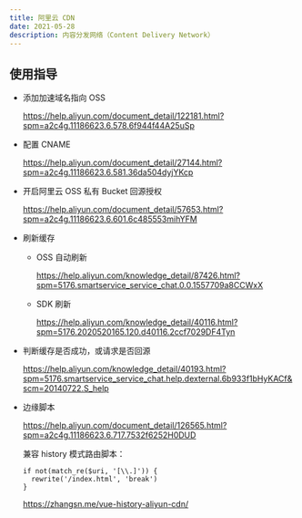 ```yaml
---
title: 阿里云 CDN
date: 2021-05-28
description: 内容分发网络（Content Delivery Network）
---
```


## 使用指导

- 添加加速域名指向 OSS

  https://help.aliyun.com/document_detail/122181.html?spm=a2c4g.11186623.6.578.6f944f44A25uSp

- 配置 CNAME

  https://help.aliyun.com/document_detail/27144.html?spm=a2c4g.11186623.6.581.36da504dyjYKcp

- 开启阿里云 OSS 私有 Bucket 回源授权 

  https://help.aliyun.com/document_detail/57653.html?spm=a2c4g.11186623.6.601.6c485553mihYFM

- 刷新缓存

  - OSS 自动刷新

    https://help.aliyun.com/knowledge_detail/87426.html?spm=5176.smartservice_service_chat.0.0.1557709a8CCWxX

  - SDK 刷新

    https://help.aliyun.com/knowledge_detail/40116.html?spm=5176.2020520165.120.d40116.2ccf7029DF4Tyn

- 判断缓存是否成功，或请求是否回源

  https://help.aliyun.com/knowledge_detail/40193.html?spm=5176.smartservice_service_chat.help.dexternal.6b933f1bHyKACf&scm=20140722.S_help

- 边缘脚本

  https://help.aliyun.com/document_detail/126565.html?spm=a2c4g.11186623.6.717.7532f6252H0DUD

  兼容 history 模式路由脚本：

  ```
  if not(match_re($uri, '[\\.]')) {
    rewrite('/index.html', 'break')
  }
  ```

  https://zhangsn.me/vue-history-aliyun-cdn/
